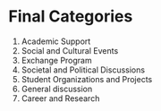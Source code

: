 # Final Categories 

1. Academic Support
2. Social and Cultural Events
3. Exchange Program
4. Societal and Political Discussions
5. Student Organizations and Projects
6. General discussion
7. Career and Research